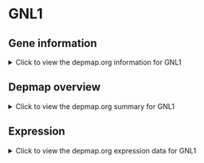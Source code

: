 <h1>GNL1</h1>

<h2>Gene information</h2>
<details>
  <summary>Click to view the depmap.org information for GNL1</summary>
  <p><a href="https://depmap.org/portal/gene/GNL1?tab=about" target="_BLANK">Open page in a new tab...</a></p>
  <iframe src="https://depmap.org/portal/gene/GNL1?tab=about" style="border:none;width:100%;height:800px"></iframe>
</details>

<h2>Depmap overview</h2>
<details>
  <summary>Click to view the depmap.org summary for GNL1</summary>
  <p><a href="https://depmap.org/portal/gene/GNL1?tab=overview" target="_BLANK">Open page in a new tab...</a></p>
  <iframe src="https://depmap.org/portal/gene/GNL1?tab=overview" style="border:none;width:100%;height:800px"></iframe>
</details>

<h2>Expression</h2>
<details>
  <summary>Click to view the depmap.org expression data for GNL1</summary>
  <p><a href="https://depmap.org/portal/gene/GNL1?tab=characterization" target="_BLANK">Open page in a new tab...</a></p>
  <iframe src="https://depmap.org/portal/gene/GNL1?tab=characterization" style="border:none;width:100%;height:800px"></iframe>
</details>


<!--
<h2>Reactome Pathway diagram</h2>
<details>
  <summary>Click to view the Reactome pathway for GNL1</summary>
  <p><a href="PURL" target="_BLANK">Open page in a new tab...</a></p>
  PNAME
</details>
-->


